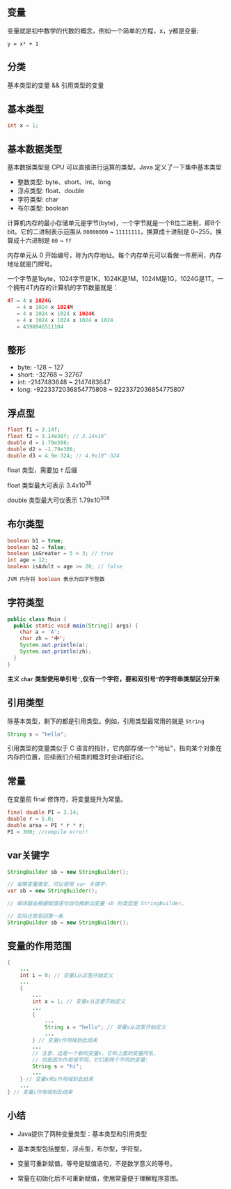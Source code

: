 ## 变量
变量就是初中数学的代数的概念，例如一个简单的方程，x，y都是变量:

```
y = x² + 1
```

## 分类
基本类型的变量 && 引用类型的变量


## 基本类型
```java
int x = 1;
```


## 基本数据类型
基本数据类型是 CPU 可以直接进行运算的类型。Java 定义了一下集中基本类型
- 整数类型: byte、short、int、long
- 浮点类型: float、double
- 字符类型: char
- 布尔类型: boolean

计算机内存的最小存储单元是字节(byte)，一个字节就是一个8位二进制，即8个bit。它的二进制表示范围从 ```00000000``` ~ ```11111111```，换算成十进制是 0~255，换算成十六进制是 ```00``` ~ ```ff```


内存单元从 0 开始编号，称为内存地址。每个内存单元可以看做一件房间，内存地址就是门牌号。


一个字节是1byte，1024字节是1K，1024K是1M，1024M是1G，1024G是1T。一个拥有4T内存的计算机的字节数量就是：

```java
4T = 4 x 1024G
   = 4 x 1024 x 1024M
   = 4 x 1024 x 1024 x 1024K
   = 4 x 1024 x 1024 x 1024 x 1024
   = 4398046511104
```

## 整形
- byte: -128 ~ 127
- short: -32768 ~ 32767
- int: -2147483648 ~ 2147483647
- long: -9223372036854775808 ~ 9223372036854775807

## 浮点型

```java
float f1 = 3.14f;
float f2 = 3.14e38f; // 3.14x10^
double d = 1.79e308;
double d2 = -1.79e308;
double d3 = 4.9e-324; // 4.9x10^-324
```
float 类型，需要加 ```f``` 后缀

float 类型最大可表示 3.4x10<sup>38</sup>

double 类型最大可仪表示 1.79x10<sup>308</sup>

## 布尔类型
```java
boolean b1 = true;
boolean b2 = false;
boolean isGreater = 5 > 3; // true
int age = 12;
boolean isAdult = age >= 20; // false

JVM 内存将 boolean 表示为四字节整数
```

## 字符类型

```java
public class Main {
  public static void main(String[] args) {
    char a = 'A';
    char zh = '中';
    System.out.println(a);
    System.out.println(zh);
  }
}
```
**主义 ```char``` 类型使用单引号```'```,仅有一个字符，要和双引号```"```的字符串类型区分开来**

## 引用类型

除基本类型，剩下的都是引用类型。例如，引用类型最常用的就是 ```String```

```java
String s = "hello";
```
引用类型的变量类似于 C 语言的指针，它内部存储一个"地址"，指向某个对象在内存的位置，后续我们介绍类的概念时会详细讨论。


## 常量

在变量前 final 修饰符，将变量提升为常量。

```java
final double PI = 3.14;
double r = 5.0;
double area = PI * r * r;
PI = 300; //compile error!
```

## var关键字
```java
StringBuilder sb = new StringBuilder();

// 省略变量类型，可以使用 var 关键字:
var sb = new StringBuilder();

// 编译器会根据赋值语句自动推断出变量 sb 的类型是 StringBuilder。

// 实际还是变回第一条
StringBuilder sb = new StringBuilder();
```

## 变量的作用范围
```java
{
    ...
    int i = 0; // 变量i从这里开始定义
    ...
    {
        ...
        int x = 1; // 变量x从这里开始定义
        ...
        {
            ...
            String s = "hello"; // 变量s从这里开始定义
            ...
        } // 变量s作用域到此结束
        ...
        // 注意，这是一个新的变量s，它和上面的变量同名，
        // 但是因为作用域不同，它们是两个不同的变量:
        String s = "hi";
        ...
    } // 变量x和s作用域到此结束
    ...
} // 变量i作用域到此结束
```

## 小结

- Java提供了两种变量类型：基本类型和引用类型

- 基本类型包括整型，浮点型，布尔型，字符型。

- 变量可重新赋值，等号是赋值语句，不是数学意义的等号。

- 常量在初始化后不可重新赋值，使用常量便于理解程序意图。
